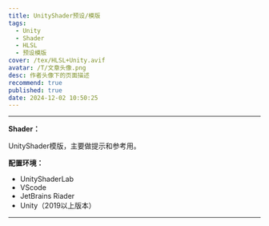 ```yaml
---
title: UnityShader预设/模版
tags:
  - Unity
  - Shader
  - HLSL
  - 预设模版
cover: /tex/HLSL+Unity.avif
avatar: /T/文章头像.png
desc: 作者头像下的页面描述
recommend: true
published: true
date: 2024-12-02 10:50:25
---
```


---

**Shader：**

UnityShader模版，主要做提示和参考用。



**配置环境：**

- UnityShaderLab
- VScode
- JetBrains Riader
- Unity（2019以上版本）

---

